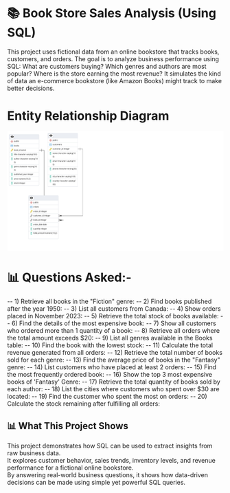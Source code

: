 # 📚 Book Store Sales Analysis (Using SQL)
This project uses fictional data from an online bookstore that tracks books, customers, and orders.
The goal is to analyze business performance using SQL:
What are customers buying?
Which genres and authors are most popular?
Where is the store earning the most revenue?
It simulates the kind of data an e-commerce bookstore (like Amazon Books) might track to make better decisions.


# Entity Relationship Diagram
![image alt](https://github.com/PushkalChoudhary/SQL-Book-Store-Analysis/blob/fcc243bb9b5b6d85597d9c51523a7e2c5ad9ecdc/ERD-Image/ERD%20For%20Bookstore.png)


# 📊 Questions Asked:-
-- 1) Retrieve all books in the "Fiction" genre:
-- 2) Find books published after the year 1950:
-- 3) List all customers from Canada:
-- 4) Show orders placed in November 2023:
-- 5) Retrieve the total stock of books available:
-- 6) Find the details of the most expensive book:
-- 7) Show all customers who ordered more than 1 quantity of a book:
-- 8) Retrieve all orders where the total amount exceeds $20:
-- 9) List all genres available in the Books table:
-- 10) Find the book with the lowest stock:
-- 11) Calculate the total revenue generated from all orders:
-- 12) Retrieve the total number of books sold for each genre:
-- 13) Find the average price of books in the "Fantasy" genre:
-- 14) List customers who have placed at least 2 orders:
-- 15) Find the most frequently ordered book:
-- 16) Show the top 3 most expensive books of 'Fantasy' Genre:
-- 17) Retrieve the total quantity of books sold by each author:
-- 18) List the cities where customers who spent over $30 are located:
-- 19) Find the customer who spent the most on orders:
-- 20) Calculate the stock remaining after fulfilling all orders:


## 📊 What This Project Shows
This project demonstrates how SQL can be used to extract insights from raw business data.  
It explores customer behavior, sales trends, inventory levels, and revenue performance for a fictional online bookstore.  
By answering real-world business questions, it shows how data-driven decisions can be made using simple yet powerful SQL queries.

